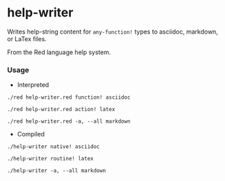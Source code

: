 # help-writer

Writes help-string content for `any-function!` types to asciidoc, markdown, or LaTex files.

From the Red language help system.

### Usage

* Interpreted

```
./red help-writer.red function! asciidoc

./red help-writer.red action! latex

./red help-writer.red -a, --all markdown
```

* Compiled 

```
./help-writer native! asciidoc

./help-writer routine! latex

./help-writer -a, --all markdown
```
